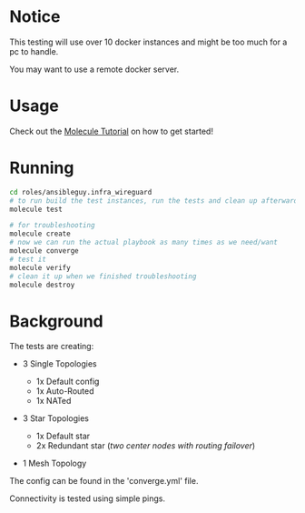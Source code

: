 # Notice

This testing will use over 10 docker instances and might be too much for a pc to handle.

You may want to use a remote docker server.

# Usage

Check out the [Molecule Tutorial](https://github.com/ansibleguy/ansible_tutorial/blob/main/99/Molecule.md) on how to get started!

# Running

```bash
cd roles/ansibleguy.infra_wireguard
# to run build the test instances, run the tests and clean up afterwards
molecule test

# for troubleshooting
molecule create
# now we can run the actual playbook as many times as we need/want
molecule converge
# test it
molecule verify
# clean it up when we finished troubleshooting
molecule destroy
```

# Background

The tests are creating:

* 3 Single Topologies

  * 1x Default config
  * 1x Auto-Routed
  * 1x NATed


* 3 Star Topologies


  * 1x Default star
  * 2x Redundant star (_two center nodes with routing failover_)


* 1 Mesh Topology


The config can be found in the 'converge.yml' file.

Connectivity is tested using simple pings.
